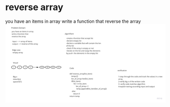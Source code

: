 # reverse array
you have an items in array write a function that reverse the array
![Image](reverseArray.jpg)

